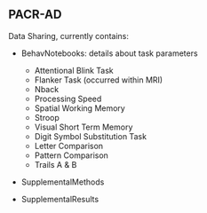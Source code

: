 ## PACR-AD
Data Sharing, currently contains:

- BehavNotebooks: details about task parameters
  - Attentional Blink Task
  - Flanker Task (occurred within MRI)
  - Nback
  - Processing Speed
  - Spatial Working Memory
  - Stroop
  - Visual Short Term Memory
  - Digit Symbol Substitution Task
  - Letter Comparison
  - Pattern Comparison
  - Trails A & B

- SupplementalMethods

- SupplementalResults
